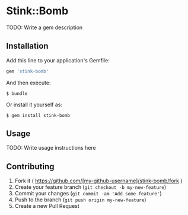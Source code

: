 # Stink::Bomb

TODO: Write a gem description

## Installation

Add this line to your application's Gemfile:

```ruby
gem 'stink-bomb'
```

And then execute:

    $ bundle

Or install it yourself as:

    $ gem install stink-bomb

## Usage

TODO: Write usage instructions here

## Contributing

1. Fork it ( https://github.com/[my-github-username]/stink-bomb/fork )
2. Create your feature branch (`git checkout -b my-new-feature`)
3. Commit your changes (`git commit -am 'Add some feature'`)
4. Push to the branch (`git push origin my-new-feature`)
5. Create a new Pull Request
